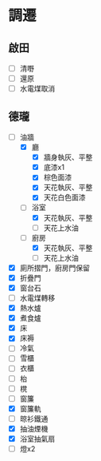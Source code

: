 # 調遷

## 啟田

- [ ] 清嘢
- [ ] 還原
- [ ] 水電煤取消

## 德瓏

- [ ] 油牆
    - [x] 廳
        - [x] 牆身執灰、平整
        - [x] 底漆x1
        - [x] 棕色面漆
        - [x] 天花執灰、平整
        - [x] 天花白色面漆
    - [ ] 浴室
        - [x] 天花執灰、平整
        - [ ] 天花上水油
    - [ ] 廚房
        - [x] 天花執灰、平整
        - [ ] 天花上水油
- [x] 廁所摺門，廚房門保留
- [x] 折疊門
- [x] 窗台石
- [ ] 水電煤轉移
- [x] 熱水爐
- [x] 煮食爐
- [x] 床
- [x] 床褥
- [ ] 冷氣
- [ ] 雪櫃
- [ ] 衣櫃
- [ ] 枱
- [ ] 櫈
- [ ] 窗簾
- [x] 窗簾軌
- [ ] 晾衫鐵通
- [x] 抽油煙機
- [x] 浴室抽氣扇
- [ ] 燈x2